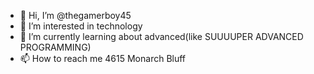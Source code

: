 - 👋 Hi, I’m @thegamerboy45
- 👀 I’m interested in technology
- 🌱 I’m currently learning about advanced(like SUUUUPER ADVANCED PROGRAMMING)
- 📫 How to reach me 4615 Monarch Bluff

<!---
thegamerboy45/thegamerboy45 is a ✨ special repository because its `README .md` (this file) appears on your GitHub profile.
You can click the Preview link to take a look at your changes.
--->
